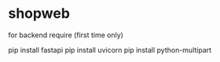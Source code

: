 # shopweb

for backend require (first time only)

pip install fastapi
pip install uvicorn
pip install python-multipart
